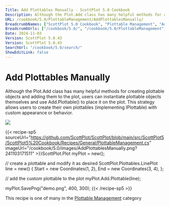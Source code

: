 ```yaml
---
Title: Add Plottables Manually - ScottPlot 5.0 Cookbook
Description: Although the Plot.Add class has many helpful methods for creating plottable objects and adding them to the plot, users can instantiate plottable objects themselves and use Add.Plottable() to place it on the plot. This strategy allows users to create their own plottables (implementing IPlottable) with custom appearance or behavior.
URL: /cookbook/5.0/PlottableManagement/AddPlottablesManually/
BreadcrumbNames: ["ScottPlot 5.0 Cookbook", "Plottable Management", "Add Plottables Manually"]
BreadcrumbUrls: ["/cookbook/5.0/", "/cookbook/5.0/PlottableManagement", "/cookbook/5.0/PlottableManagement/AddPlottablesManually"]
Date: 2024-11-03
Version: ScottPlot 5.0.43
Version: ScottPlot 5.0.43
SearchUrl: "/cookbook/5.0/search/"
ShowEditLink: false
---
```



<div class='d-flex align-items-center mt-5'>
<h1 class='me-2 text-dark my-0 border-0'>Add Plottables Manually</h1>
</div>

Although the Plot.Add class has many helpful methods for creating plottable objects and adding them to the plot, users can instantiate plottable objects themselves and use Add.Plottable() to place it on the plot. This strategy allows users to create their own plottables (implementing IPlottable) with custom appearance or behavior.

[![](/cookbook/5.0/images/AddPlottablesManually.png?241103171511)](/cookbook/5.0/images/AddPlottablesManually.png?241103171511)

{{< recipe-sp5 sourceUrl="https://github.com/ScottPlot/ScottPlot/blob/main/src/ScottPlot5/ScottPlot5%20Cookbook/Recipes/General/PlottableManagement.cs" imageUrl="/cookbook/5.0/images/AddPlottablesManually.png?241103171511" >}}ScottPlot.Plot myPlot = new();

// create a plottable and modify it as desired
ScottPlot.Plottables.LinePlot line = new()
{
    Start = new Coordinates(1, 2),
    End = new Coordinates(3, 4),
};

// add the custom plottable to the plot
myPlot.Add.Plottable(line);

myPlot.SavePng("demo.png", 400, 300);
{{< /recipe-sp5 >}}

<div class='my-5 text-center'>This recipe is one of many in the <a href='/cookbook/5.0/PlottableManagement'>Plottable Management</a> category</div>


